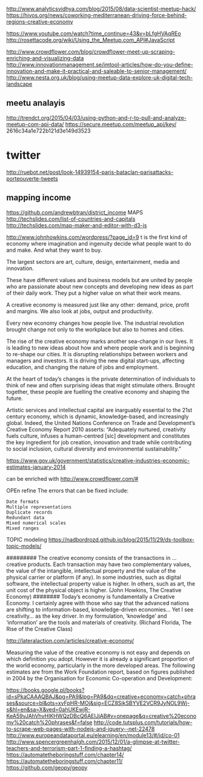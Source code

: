 http://www.analyticsvidhya.com/blog/2015/08/data-scientist-meetup-hack/
https://hivos.org/news/coworking-mediterranean-driving-force-behind-regions-creative-economy

https://www.youtube.com/watch?time_continue=43&v=bLfgHVAqREo
http://rosettacode.org/wiki/Using_the_Meetup.com_API#JavaScript

http://www.crowdflower.com/blog/crowdflower-meet-up-scraping-enriching-and-visualizing-data
http://www.innovationmanagement.se/imtool-articles/how-do-you-define-innovation-and-make-it-practical-and-saleable-to-senior-management/
http://www.nesta.org.uk/blog/using-meetup-data-explore-uk-digital-tech-landscape

## meetu analayis
http://trendct.org/2015/04/03/using-python-and-r-to-pull-and-analyze-meetup-com-api-data/
https://secure.meetup.com/meetup_api/key/
2616c34a1e722b121d3e149d3523

# twitter
http://ruebot.net/post/look-14939154-paris-bataclan-parisattacks-porteouverte-tweets


## mapping income
https://github.com/andrewbtran/district_income
MAPS
http://techslides.com/list-of-countries-and-capitals
http://techslides.com/map-maker-and-editor-with-d3-js

http://www.johnhowkins.com/wordpress/?page_id=9
t is the first kind of economy where imagination and ingenuity decide what people want to do and make. And what they want to buy.

The largest sectors are art, culture, design, entertainment, media and innovation.

These have different values and business models but are united by people who are passionate about new concepts and developing new ideas as part of their daily work. They put a higher value on what their work means.

A creative economy is measured just like any other: demand, price, profit and margins.  We also look at jobs, output and productivity.

Every new economy changes how people live. The industrial revolution brought change not only to the workplace but also to homes and cities.

The rise of the creative economy marks another sea-change in our lives. It is leading to new ideas about how and where people work and is beginning to re-shape our cities. It is disrupting relationships between workers and managers and investors. It is driving the new digital start-ups, affecting education, and changing the nature of jobs and employment.

At the heart of today’s changes is the private determination of individuals to think of new and often surprising ideas that might stimulate others. Brought together, these people are fuelling the creative economy and shaping the future.

Artistic services and intellectual capital are inarguably essential to the 21st 
century economy, which is dynamic, knowledge-based, and increasingly global. 
Indeed, the United Nations Conference on Trade and Development’s 
Creative Economy Report 2010 asserts: “Adequately nurtured, creativity fuels culture, 
infuses a human-centred [sic] development and constitutes the key ingredient 
for job creation, innovation and trade while contributing to social inclusion, 
cultural diversity and environmental sustainability.” 

https://www.gov.uk/government/statistics/creative-industries-economic-estimates-january-2014

can be enriched with http://www.crowdflower.com/#

OPEn refine
The errors that can be fixed include:

    Date formats
    Multiple representations
    Duplicate records
    Redundant data
    Mixed numerical scales
    Mixed ranges
TOPIC modeling
https://nadbordrozd.github.io/blog/2015/11/29/ds-toolbox-topic-models/

#########
The creative economy consists of the transactions in … creative products. Each transaction may have two complementary values, the value of the intangible, intellectual property and the value of the physical carrier or platform (if any).  In some industries, such as digital software, the intellectual property value is higher. In others, such as art, the unit cost of the physical object is higher.
(John Howkins, The Creative Economy)
########
Today’s economy is fundamentally a Creative Economy. I certainly agree with those who say that the advanced nations are shifting to information-based, knowledge-driven economies… Yet I see creativity… as the key driver. In my formulation, ‘knowledge’ and ‘information’ are the tools and materials of creativity.
(Richard Florida, The Rise of the Creative Class)

http://lateralaction.com/articles/creative-economy/

Measuring the value of the creative economy is not easy and depends on which definition you adopt. However it is already a significant proportion of the world economy, particularly in the more developed areas. The following estimates are from the Work Foundation report, based on figures published in 2004 by the Organisation for Economic Co-operation and Development:


https://books.google.pl/books?id=sPkaCAAAQBAJ&pg=PA9&lpg=PA9&dq=creative+economy+catch+phrases&source=bl&ots=xvFpHR-MOj&sig=ECZ8SjkSBYVE2VCR9JyNOL9Wj-s&hl=en&sa=X&ved=0ahUKEwjR-KeA59vJAhVhvHIKHWQzDBcQ6AEIJjAB#v=onepage&q=creative%20economy%20catch%20phrases&f=false
http://code.tutsplus.com/tutorials/how-to-scrape-web-pages-with-nodejs-and-jquery--net-22478
http://www.europeandataportal.eu/elearning/en/module13/#/id/co-01
http://www.spencergreenhalgh.com/2015/12/01/a-glimpse-at-twitter-teachers-and-terrorism-part-1-finding-a-hashtag/
https://automatetheboringstuff.com/chapter14/
https://automatetheboringstuff.com/chapter11/
https://github.com/geopy/geopy


